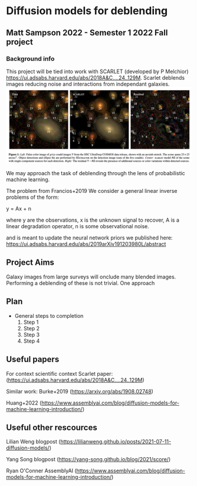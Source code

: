 # Diffusion models for deblending

## Matt Sampson 2022 - Semester 1 2022 Fall project
### Background info
This project will be tied into work with SCARLET (developed by P Melchior) https://ui.adsabs.harvard.edu/abs/2018A&C....24..129M. Scarlet deblends images reducing noise and interactions from independant galaxies.
![Melchior+2022](https://github.com/SampsonML/deblend_with_diffusion/blob/main/images/scarlet_deep_field.png)


We may approach the task of deblending through the lens of probabilistic machine learning. 

The problem from Francios+2019
We consider a general linear inverse problems of the form:

y = Ax + n

where y are the observations, x is the unknown signal to recover, A is a linear degradation operator, n is some observational noise.

and is meant to update the neural network priors we published here: https://ui.adsabs.harvard.edu/abs/2019arXiv191203980L/abstract
## Project Aims

Galaxy images from large surveys will onclude many blended images. Performing a deblending of these is not trivial.
One approach

## Plan

* General steps to completion
  1. Step 1
  2. Step 2
  3. Step 3
  4. Step 4
 

## Useful papers
For context scientific context
Scarlet paper: (https://ui.adsabs.harvard.edu/abs/2018A&C....24..129M)

Similar work:
Burke+2019 (https://arxiv.org/abs/1908.02748)

Huang+2022 (https://www.assemblyai.com/blog/diffusion-models-for-machine-learning-introduction/)

## Useful other rescources
Lilian Weng blogpost (https://lilianweng.github.io/posts/2021-07-11-diffusion-models/)

Yang Song blogpost (https://yang-song.github.io/blog/2021/score/)

Ryan O'Conner AssemblyAI (https://www.assemblyai.com/blog/diffusion-models-for-machine-learning-introduction/)
  
  
  



